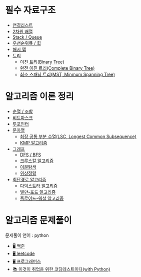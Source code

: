 # 필수 자료구조
* [연결리스트](note/dataStructure/linked_list.md)
* [2차원 배열](note/dataStructure/2dm_list.md)
* [Stack / Queue](note/dataStructure/stack_queue.md)
* [우선순위큐 / 힙](note/dataStructure/queue_heap.md)
* [해시 맵](note/dataStructure/hash_map.md)
* [트리](note/dataStructure/tree.md)
    * [이진 트리(Binary Tree)](note/dataStructure/binary_tree.md)
    * [완전 이진 트리(Complete Binary Tree)](note/dataStructure/complete_binary_tree.md)
    * [최소 스패닝 트리(MST, Minmum Spanning Tree)](note/dataStructure/msp.md)

# 알고리즘 이론 정리
* [순열 / 조합]()
* [비트마스크]()
* [투포인터]()
* [문자열]()
    * [최장 공통 부분 수열(LSC, Longest Common Subsequence)]()
    * [KMP 알고리즘]()
* [그래프]()
    * [DFS / BFS](note/algorithm/DFS_BFS.md)
    * [크루스칼 알고리즘]()
    * [이분탐색]()
    * [위상정렬]()
* [최단경로 알고리즘]()
    * [다익스트라 알고리즘]()
    * [벨만-포드 알고리즘]()
    * [플로이드-워셜 알고리즘]()

# 알고리즘 문제풀이
문제풀이 언어 : python
* [🖥 백준](exercise/baekjoon)
* [🖥 leetcode](exercise/leetcode)
* [🖥 프로그래머스](exercise/programmers)
* [📚 이것이 취업을 위한 코딩테스트이다(with Python)](https://github.com/SeeunChoi1/python-for-coding-test)